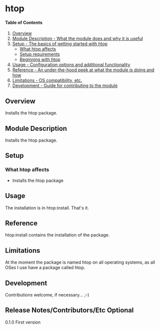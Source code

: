# htop

#### Table of Contents

1. [Overview](#overview)
2. [Module Description - What the module does and why it is useful](#module-description)
3. [Setup - The basics of getting started with htop](#setup)
    * [What htop affects](#what-htop-affects)
    * [Setup requirements](#setup-requirements)
    * [Beginning with htop](#beginning-with-htop)
4. [Usage - Configuration options and additional functionality](#usage)
5. [Reference - An under-the-hood peek at what the module is doing and how](#reference)
5. [Limitations - OS compatibility, etc.](#limitations)
6. [Development - Guide for contributing to the module](#development)

## Overview

Installs the htop package.

## Module Description

Installs the htop package.

## Setup

### What htop affects

* Installs the htop package

## Usage

The installation is in htop:install. That's it.

## Reference

htop:install contains the installation of the package.

## Limitations

At the moment the package is named htop on all operating systems, as all OSes I use have a package called htop.

## Development

Contributions welcome, if necessary... ;-)

## Release Notes/Contributors/Etc **Optional**

0.1.0 First version
